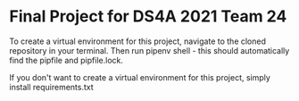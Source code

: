 # Final Project for DS4A 2021 Team 24

To create a virtual environment for this project, navigate to the cloned repository in your terminal. Then run pipenv shell - this should automatically find the pipfile and pipfile.lock. 

If you don't want to create a virtual environment for this project, simply install requirements.txt